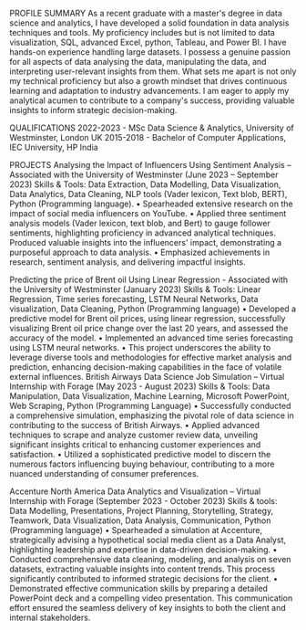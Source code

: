 PROFILE SUMMARY
As a recent graduate with a master's degree in data science and analytics, I have developed a solid foundation in data analysis techniques and tools. My proficiency includes but is not limited to data visualization, SQL, advanced Excel, python, Tableau, and Power BI. I have hands-on experience handling large datasets. I possess a genuine passion for all aspects of data analysing the data, manipulating the data, and interpreting user-relevant insights from them. What sets me apart is not only my technical proficiency but also a growth mindset that drives continuous learning and adaptation to industry advancements. I am eager to apply my analytical acumen to contribute to a company's success, providing valuable insights to inform strategic decision-making.

QUALIFICATIONS
2022-2023 - MSc Data Science & Analytics, University of Westminster, London UK
2015-2018 - Bachelor of Computer Applications, IEC University, HP India

PROJECTS
Analysing the Impact of Influencers Using Sentiment Analysis – Associated with the University of Westminster (June 2023 – September 2023) Skills & Tools: Data Extraction, Data Modelling, Data Visualization, Data Analytics, Data Cleaning, NLP tools (Vader lexicon, Text blob, BERT), Python (Programming language).
•	Spearheaded extensive research on the impact of social media influencers on YouTube.
•	Applied three sentiment analysis models (Vader lexicon, text blob, and Bert) to gauge follower sentiments, highlighting proficiency in advanced analytical techniques. Produced valuable insights into the influencers' impact, demonstrating a purposeful approach to data analysis.
•	Emphasized achievements in research, sentiment analysis, and delivering impactful insights. 

Predicting the price of Brent oil Using Linear Regression - Associated with the University of Westminster (January 2023) Skills & Tools: Linear Regression, Time series forecasting, LSTM Neural Networks, Data visualization, Data Cleaning, Python (Programming language)
•	Developed a predictive model for Brent oil prices, using linear regression, successfully visualizing Brent oil price change over the last 20 years, and assessed the accuracy of the model.
•	Implemented an advanced time series forecasting using LSTM neural networks.
•	This project underscores the ability to leverage diverse tools and methodologies for effective market analysis and prediction, enhancing decision-making capabilities in the face of volatile external influences.
British Airways Data Science Job Simulation – Virtual Internship with Forage (May 2023 - August 2023) Skills & Tools: Data Manipulation, Data Visualization, Machine Learning, Microsoft PowerPoint, Web Scraping, Python (Programming Language)
•	Successfully conducted a comprehensive simulation, emphasizing the pivotal role of data science in contributing to the success of British Airways.
•	Applied advanced techniques to scrape and analyze customer review data, unveiling significant insights critical to enhancing customer experiences and satisfaction.
•	Utilized a sophisticated predictive model to discern the numerous factors influencing buying behaviour, contributing to a more nuanced understanding of consumer preferences.

Accenture North America Data Analytics and Visualization – Virtual Internship with Forage (September 2023 - October 2023) Skills & tools: Data Modelling, Presentations, Project Planning, Storytelling, Strategy, Teamwork, Data Visualization, Data Analysis, Communication, Python (Programming language)
•	Spearheaded a simulation at Accenture, strategically advising a hypothetical social media client as a Data Analyst, highlighting leadership and expertise in data-driven decision-making.
•	Conducted comprehensive data cleaning, modeling, and analysis on seven datasets, extracting valuable insights into content trends. This process significantly contributed to informed strategic decisions for the client.
•	Demonstrated effective communication skills by preparing a detailed PowerPoint deck and a compelling video presentation. This communication effort ensured the seamless delivery of key insights to both the client and internal stakeholders.
